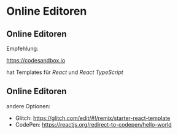 # Online Editoren

## Online Editoren

Empfehlung:

<https://codesandbox.io>

hat Templates für _React_ und _React TypeScript_

## Online Editoren

andere Optionen:

- Glitch: https://glitch.com/edit/#!/remix/starter-react-template
- CodePen: https://reactjs.org/redirect-to-codepen/hello-world
